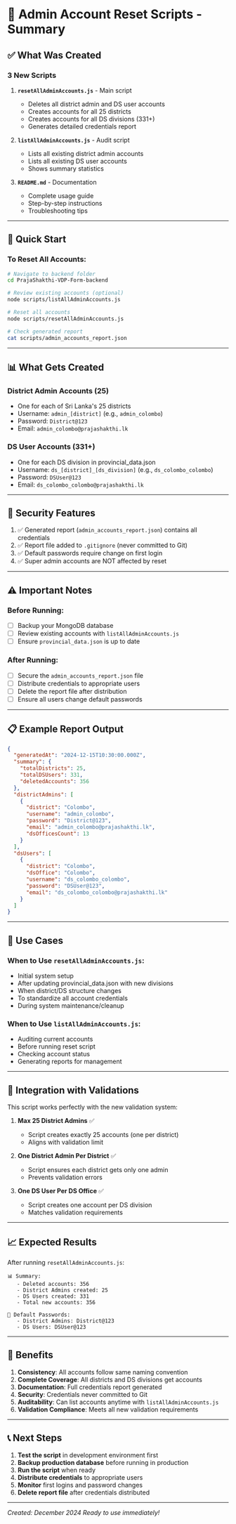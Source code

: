 # 🔑 Admin Account Reset Scripts - Summary

## ✅ What Was Created

### 3 New Scripts

1. **`resetAllAdminAccounts.js`** - Main script
   - Deletes all district admin and DS user accounts
   - Creates accounts for all 25 districts
   - Creates accounts for all DS divisions (331+)
   - Generates detailed credentials report

2. **`listAllAdminAccounts.js`** - Audit script
   - Lists all existing district admin accounts
   - Lists all existing DS user accounts
   - Shows summary statistics

3. **`README.md`** - Documentation
   - Complete usage guide
   - Step-by-step instructions
   - Troubleshooting tips

---

## 🚀 Quick Start

### To Reset All Accounts:

```bash
# Navigate to backend folder
cd PrajaShakthi-VDP-Form-backend

# Review existing accounts (optional)
node scripts/listAllAdminAccounts.js

# Reset all accounts
node scripts/resetAllAdminAccounts.js

# Check generated report
cat scripts/admin_accounts_report.json
```

---

## 📊 What Gets Created

### District Admin Accounts (25)
- One for each of Sri Lanka's 25 districts
- Username: `admin_[district]` (e.g., `admin_colombo`)
- Password: `District@123`
- Email: `admin_colombo@prajashakthi.lk`

### DS User Accounts (331+)
- One for each DS division in provincial_data.json
- Username: `ds_[district]_[ds_division]` (e.g., `ds_colombo_colombo`)
- Password: `DSUser@123`
- Email: `ds_colombo_colombo@prajashakthi.lk`

---

## 🔐 Security Features

1. ✅ Generated report (`admin_accounts_report.json`) contains all credentials
2. ✅ Report file added to `.gitignore` (never committed to Git)
3. ✅ Default passwords require change on first login
4. ✅ Super admin accounts are NOT affected by reset

---

## ⚠️ Important Notes

### Before Running:
- [ ] Backup your MongoDB database
- [ ] Review existing accounts with `listAllAdminAccounts.js`
- [ ] Ensure `provincial_data.json` is up to date

### After Running:
- [ ] Secure the `admin_accounts_report.json` file
- [ ] Distribute credentials to appropriate users
- [ ] Delete the report file after distribution
- [ ] Ensure all users change default passwords

---

## 📋 Example Report Output

```json
{
  "generatedAt": "2024-12-15T10:30:00.000Z",
  "summary": {
    "totalDistricts": 25,
    "totalDSUsers": 331,
    "deletedAccounts": 356
  },
  "districtAdmins": [
    {
      "district": "Colombo",
      "username": "admin_colombo",
      "password": "District@123",
      "email": "admin_colombo@prajashakthi.lk",
      "dsOfficesCount": 13
    }
  ],
  "dsUsers": [
    {
      "district": "Colombo",
      "dsOffice": "Colombo",
      "username": "ds_colombo_colombo",
      "password": "DSUser@123",
      "email": "ds_colombo_colombo@prajashakthi.lk"
    }
  ]
}
```

---

## 🎯 Use Cases

### When to Use `resetAllAdminAccounts.js`:
- Initial system setup
- After updating provincial_data.json with new divisions
- When district/DS structure changes
- To standardize all account credentials
- During system maintenance/cleanup

### When to Use `listAllAdminAccounts.js`:
- Auditing current accounts
- Before running reset script
- Checking account status
- Generating reports for management

---

## 🔄 Integration with Validations

This script works perfectly with the new validation system:

1. **Max 25 District Admins** ✅
   - Script creates exactly 25 accounts (one per district)
   - Aligns with validation limit

2. **One District Admin Per District** ✅
   - Script ensures each district gets only one admin
   - Prevents validation errors

3. **One DS User Per DS Office** ✅
   - Script creates one account per DS division
   - Matches validation requirements

---

## 📈 Expected Results

After running `resetAllAdminAccounts.js`:

```
📊 Summary:
   - Deleted accounts: 356
   - District Admins created: 25
   - DS Users created: 331
   - Total new accounts: 356

🔑 Default Passwords:
   - District Admins: District@123
   - DS Users: DSUser@123
```

---

## 🎉 Benefits

1. **Consistency**: All accounts follow same naming convention
2. **Complete Coverage**: All districts and DS divisions get accounts
3. **Documentation**: Full credentials report generated
4. **Security**: Credentials never committed to Git
5. **Auditability**: Can list accounts anytime with `listAllAdminAccounts.js`
6. **Validation Compliance**: Meets all new validation requirements

---

## 📞 Next Steps

1. **Test the script** in development environment first
2. **Backup production database** before running in production
3. **Run the script** when ready
4. **Distribute credentials** to appropriate users
5. **Monitor** first logins and password changes
6. **Delete report file** after credentials distributed

---

*Created: December 2024*
*Ready to use immediately!*
